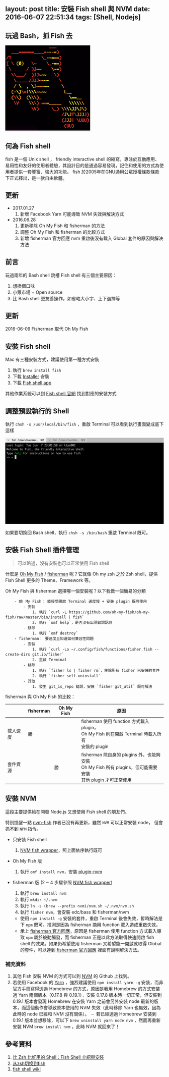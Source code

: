 layout: post
title: 安裝 Fish shell 與 NVM
date: 2016-06-07 22:51:34
tags: [Shell, Nodejs]
---

## 玩過 Bash，抓 Fish 去

![Fish Shell Logo](/images/2016/06/07/FISH_SHELL_LOGO.png)

## 何為 Fish shell

fish 是一個 Unix shell ， friendly interactive shell 的縮寫，專注於互動應用、易用性和友好的使用者體驗，其設計目的是通過容易發現，記住和使用的方式為使用者提供一套豐富、強大的功能。
fish 於2005年在GNU通用公眾授權條款條款下正式釋出，是一款自由軟體。

<!--more-->

## 更新

- 2017.01.27
    1. 新增 Facebook Yarn 可能導致 NVM 失效與解決方式
- 2016.06.28
    1. 更新移除 Oh My Fish 和 fisherman 的方法
    2. 調整 Oh My Fish 和 fisherman 的比較方式
    3. 新增 fisherman 官方回應 nvm 重啟後沒有載入 Global 套件的原因與解決方法

## 前言

玩過兩年的 Bash shell 跳槽 Fish shell 有三個主要原因：

1. 想換個口味
2. 小眾市場 + Open source
3. 比 Bash shell 更友善操作，如省略大小字、上下選擇等

## 更新

2016-06-09 Fisherman 取代 Oh My Fish 

## 安裝 Fish shell

Mac 有三種安裝方式，建議使用第一種方式安裝

1. 執行 `brew install fish`
2. 下載 [Installer](https://fishshell.com/files/2.3.0/fish-2.3.0.pkg "Installer") 安裝
3. 下載 [Fish shell app](https://fishshell.com/files/2.3.0/fish.app.zip "Fish shell app")

其他作業系統可以到 [Fish shell 官網](https://fishshell.com/#platform_tabs "Fish shell 官網") 找到對應的安裝方式

## 調整預設執行的 Shell

執行 `chsh -s /usr/local/bin/fish` ，重啟 Terminal 可以看到執行畫面變成底下這樣

![Fish Shell](/images/2016/06/07/FISH_SHELL.png)

如果要切換回 Bash shell，執行 `chsh -s /bin/bash` 重啟 Terminal 既可。

## 安裝 Fish Shell 插件管理

> 可以略過，沒有安裝也可以正常使用 Fish shell

什麼是 [Oh My Fish](https://github.com/oh-my-fish/oh-my-fish "Oh My Fish") / [fisherman](http://fisherman.sh/ "fisherman") 呢？它就像 Oh my zsh 之於 Zsh shell，提供 Fish Shell 更多的 Theme、Framework 等。

Oh My Fish 與 fisherman 選擇哪一個安裝呢？以下我做一個簡易的分類
```
    - Oh My Fish： 能接受開啟 Terminal 速度慢 + 安裝 plugin 既可使用
        - 安裝
            1. 執行 `curl -L https://github.com/oh-my-fish/oh-my-fish/raw/master/bin/install | fish`
            2. 執行 `omf help`，是否沒有出現錯誤訊息
        - 移除
            1. 執行 `omf destroy`
    - fisherman： 要速度且知道如何兼容性問題
        - 安裝
            1. 執行 `curl -Lo ~/.config/fish/functions/fisher.fish --create-dirs git.io/fisher`
            2. 重啟 Terminal
        - 移除
            1. 執行 `fisher ls | fisher rm`，移除所有 fisher 已安裝的套件
            2. 執行 `fisher self-uninstall`
        - 其他
            1. 發生 git_is_repo 錯誤，安裝 `fisher git_util` 既可解決
```

fisherman 與 Oh My Fish 的比較：

| | fisherman | Oh My Fish | 原因 |
|---|---|---|---|
| 載入速度 | 勝 | | fisherman 使用 function 方式載入 plugin，<br>Oh My Fish 則在開啟 Terminal 時載入所有<br>安裝的 plugin |
| 套件資源 | | 勝 | fisherman 除自身的 plugins 外，也能夠安裝 <br>Oh My Fish 所有 plugins，但可能需要安裝<br>其他 plugin 才可正常使用 |

## 安裝 NVM

這段主要提供給在開發 Node.js 又想使用 Fish shell 的朋友們。

特別提醒一點 [nvm-fish](https://github.com/Alex7Kom/nvm-fish#user-content-install-script "nvm-fish") 作者已沒有再更新，雖然 `NVM` 可以正常安裝 node，
但會抓不到 `NPM` 指令。

- 只安裝 Fish shell
    1. [NVM fish wrapper](https://github.com/passcod/nvm-fish-wrapper#user-content-installing "NVM fish wrapper")，照上面依序執行既可
- Oh My Fish 版
    1. 執行 `omf install nvm`，安裝 [plugin-nvm](https://github.com/derekstavis/plugin-nvm "plugin-nvm")
- fisherman 版 (2 ~ 4 步驟參照 [NVM fish wrapper](https://github.com/passcod/nvm-fish-wrapper#user-content-installing "NVM fish wrapper"))
    1. 執行 `brew install nvm`
    2. 執行 `mkdir ~/.nvm`
    3. 執行 `ln -s (brew --prefix nvm)/nvm.sh ~/.nvm/nvm.sh`
    4. 執行 `fisher nvm`，會安裝 edc/bass 和 fisherman/nvm

    - 使用 `npm install -g` 安裝的套件，重啟 Terminal 後會失效，暫時解法是下 `npm` 既可。推測是因為 fisherman 摘用 function 載入造成重啟失效。
    - 承上 [fisherman 官方回應](https://github.com/fisherman/nvm/issues/3 "fisherman 官方回應")，原因是 fisherman 使用 function 方式載入導致 `npm` 屬於被動觸發，而 fisherman 正是以此方法取得快速開啟 fish shell 的效果。如果仍希望使用 fisherman 又希望能一開啟就取得 Global 的套件，可以連到 [fisherman 官方回應](https://github.com/fisherman/nvm/issues/3 "fisherman 官方回應") 裡面有說明解決方法。

### 補充資料
1. 其他 Fish 安裝 NVM 的方式可以到 [NVM](https://github.com/creationix/nvm "NVM") 的 Github 上找到。
2. 若使用 Facebook 的 [Yarn](https://yarnpkg.com/) ，強烈建議使用 `npm install yarn -g` 安裝，而非官方手冊寫得透過 Homebrew 的方式，原因是我用 Homebrew 的方式安裝過 Yarn 兩個版本（0.17.8 與 0.19.1），安裝 0.17.8 版本時一切正常，但安裝到 0.19.1 版本會發現 Homebrew 在安裝 Yarn 之前會另外安裝 node 最新的版本，而這個動作會導致原本使用的 NVM 失效（此時移除 Yarn 也無效，因為此時的 node 已經和 NVM 沒有關係）。
    － 若已經透過 Homebrew 安裝到 0.19.1 版本並想移除，可以下 `brew uninstall yarn node nvm` ，然而再重新安裝 NVM `brew install nvm` ，此時 NVM 就回來了！

## 參考資料

1. [比 Zsh 比好用的 Shell：Fish Shell 介紹與安裝](https://nodejust.com/fish-shell-zsh/ "比 Zsh 比好用的 Shell：Fish Shell 介紹與安裝")
2. [从zsh切换到fish](http://blog.just4fun.site/from-zsh-to-fish.html "从zsh切换到fish")
3. [fish shell wiki](https://zh.wikipedia.org/wiki/Fish "fish shell wiki")
